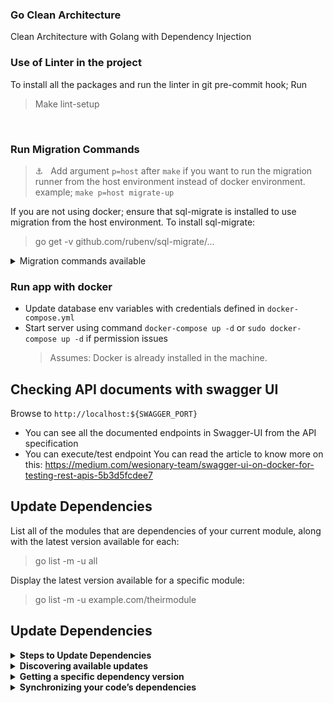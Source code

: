 ### Go Clean Architecture
Clean Architecture with Golang with Dependency Injection


### Use of Linter in the project
To install all the packages and run the linter in git pre-commit hook; Run
> Make lint-setup
<br/>


### Run Migration Commands
> ⚓️ &nbsp; Add argument `p=host` after `make` if you want to run the migration runner from the host environment instead of docker environment. example; `make p=host migrate-up`

If you are not using docker; ensure that sql-migrate is installed to use migration from the host environment.
To install sql-migrate:
> go get -v github.com/rubenv/sql-migrate/...

<details>
    <summary>Migration commands available</summary>

| Command              | Desc                                                       |
| -------------------- | ---------------------------------------------------------- |
| `make migrate-status`| Show migration status                                      |
| `make migrate-up`    | Migrates the database to the most recent version available |
| `make migrate-down`  | Undo a database migration                                  |
| `make redo`          | Reapply the last migration                                 |
| `make create`        | Create new migration file                                  |

</details>


### Run app with docker
- Update database env variables with credentials defined in `docker-compose.yml`
- Start server using command `docker-compose up -d` or `sudo docker-compose up -d` if permission issues
    > Assumes: Docker is already installed in the machine. 

## Checking API documents with swagger UI
Browse to `http://localhost:${SWAGGER_PORT}`
- You can see all the documented endpoints in Swagger-UI from the API specification
- You can execute/test endpoint
You can read the article to know more on this: https://medium.com/wesionary-team/swagger-ui-on-docker-for-testing-rest-apis-5b3d5fcdee7

## Update Dependencies
List all of the modules that are dependencies of your current module, along with the latest version available for each:
> go list -m -u all

Display the latest version available for a specific module:
> go list -m -u example.com/theirmodule

## Update Dependencies
<details>
    <summary><b>Steps to Update Dependencies</b></summary>
    
1. ```go get -u```
2. Remove all the dependencies packages that has ```// indirect``` from the modules
3. ```go mod tidy```
</details>

<details>
    <summary><b>Discovering available updates</b></summary>
    
List all of the modules that are dependencies of your current module, along with the latest version available for each:
> $ go list -m -u all

Display the latest version available for a specific module:
> $ go list -m -u example.com/theirmodule

<b>Example:</b>
> $ go list -m -u cloud.google.com/go/firestore<br/>
cloud.google.com/go/firestore v1.2.0 [v1.6.1]
</details>

<details>
    <summary><b>Getting a specific dependency version</b></summary>
    
To get a specific numbered version, append the module path with an @ sign followed by the version you want:
> $ go get example.com/theirmodule@v1.3.4

To get the latest version, append the module path with @latest:
> $ go get example.com/theirmodule@latest
</details>

<details>
    <summary><b>Synchronizing your code’s dependencies</b></summary>
 
> $ go mod tidy
</details>

